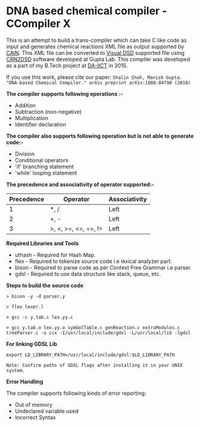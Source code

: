 DNA based chemical compiler - CCompiler X
========================================================

This is an attempt to build a trans-compiler which can take C like code as input and generates chemical reactions XML file as output supported by [CAIN](http://www.cacr.caltech.edu/~sean/cain/Welcome.htm). This XML file can be converted to [Visual DSD](http://boson.research.microsoft.com/webdna/) supported file using [CRN2DSD](http://guptalab.org/crn2dsd/) software developed at Gupta Lab. This compiler was developed as a part of my B.Tech project at [DA-IICT](http://www.daiict.ac.in) in 2015. 

If you use this work, please cite our paper: `Shalin Shah, Manish Gupta. "DNA-based Chemical Compiler." arXiv preprint arXiv:1808.04790 (2018)`

**The compiler supports following operations :-** 

* Addition
* Subtraction (non-negative)
* Multiplication
* Identifier declaration 

**The compiler also supports following operation but is not able to generate code:-**

* Division
* Conditional operators
* 'if' branching statement
* 'while' looping statement

**The precedence and associativity of operator supported:-** 

Precedence | Operator | Associativity
------------ | ------------- | -------------
1 | *, / | Left
2 | +, - | Left
3 | >, <, >=, <=, ==, != | Left

**Required Libraries and Tools**

* uthash - Required for Hash Map.
* flex - Required to tokenize source code i.e lexical analyzer part.
* bison - Required to parse code as per Context Free Grammar i.e parser.
* gdsl - Required to use data structure like stack, queue, etc.

**Steps to build the source code**

    > bison -y -d parser.y
        
    > flex lexer.l
        
    > gcc -c y.tab.c lex.yy.c
        
    > gcc y.tab.o lex.yy.o symbolTable.c genReaction.c extraModules.c treeParser.c -o ccx -I/usr/local/include/gdsl -L/usr/local/lib -lgdsl

__For linking GDSL Lib__

    export LD_LIBRARY_PATH=/usr/local/include/gdsl:$LD_LIBRARY_PATH

`Note: Confirm paths of GDSL flags after installing it in your UNIX system.`

**Error Handling**

The compiler supports following kinds of error reporting:

* Out of memory
* Undeclared variable used
* Incorrect Syntax
